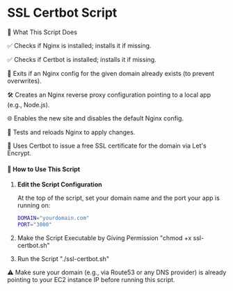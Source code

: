# SSL Certbot Script
🔧 What This Script Does

✅ Checks if Nginx is installed; installs it if missing.

✅ Checks if Certbot is installed; installs it if missing.

🚫 Exits if an Nginx config for the given domain already exists (to prevent overwrites).

🛠 Creates an Nginx reverse proxy configuration pointing to a local app (e.g., Node.js).

🌐 Enables the new site and disables the default Nginx config.

🔄 Tests and reloads Nginx to apply changes.

🔐 Uses Certbot to issue a free SSL certificate for the domain via Let's Encrypt.


#### 🚀 How to Use This Script

1. **Edit the Script Configuration**
   
   At the top of the script, set your domain name and the port your app is running on:
   ```bash
   DOMAIN="yourdomain.com"
   PORT="3000"

2. Make the Script Executable by Giving Permission 
	"chmod +x ssl-certbot.sh"

3. Run the Script 
	"./ssl-certbot.sh"

⚠️ Make sure your domain (e.g., via Route53 or any DNS provider) is already pointing to your EC2 instance IP before running this script.
